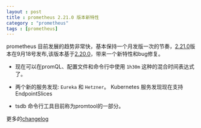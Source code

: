 ```yaml
---
layout : post
title : prometheus 2.21.0 版本新特性
category : "prometheus"
tags : [prometheus]
---
```



prometheus 目前发展的趋势非常快，基本保持一个月发版一次的节奏，[2.21.0](https://github.com/prometheus/prometheus/releases/tag/v2.21.0)版本在9月18号发布,该版本基于[2.20.0](https://github.com/prometheus/prometheus/releases/tag/v2.20.0)，带来一个新特性和bug修复。

+ 现在可以在promQL、配置文件和命令行中使用 `1h30m` 这种的混合时间表达式了。

+ 两个新的服务发现: `Eureka` 和 `Hetzner`。 Kubernetes 服务发现现在支持EndpointSlices

+ tsdb 命令行工具目前称为promtool的一部分。


更多的[changelog](https://github.com/prometheus/prometheus/releases/tag/v2.21.0)
